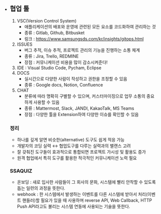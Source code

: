 - ## 협업 툴

  1. VSC(Version Control System)
     - 애플리케이션의 배포와 운영에 관련된 모든 요소를 코드화하여 관리하는 것
     - 종류 : Gitlab, Github, Bitbusket
     - 링크 : https://www.samsungsds.com/kr/insights/gitops.html
  2. ISSUES
     - 버그 추적, 이슈 추적, 프로젝트 관리의 기능을 진행하는 소통 체계
     - 종류 : Jira, Trello, REDMINE
     - 장점 : 커뮤니케이션 비용을 많이 감소시켜준다!
  3. IDE : Visual Studio Code, Pycham, Eclipse
  4. DOCS
     - 실시간으로 다양한 사람이 작성하고 권한을 조정할 수 있음
     - 종류 : Google docs, Notion, Confluence
  5. CHAT
     - 분류에 따라 명확히 구별할 수 있으며, 커스터마이징으로 업무 소통의 중요하게 사용할 수 있음
     - 종류 : Mattermost, Slack, JANDI, KakaoTalk, MS Teams
     - 장점 : 다양한 툴을 Extension하여 다양한 이슈를 확인할 수 있음

  ### 정리

  - 하나를 깊게 알면 비슷한(alternative) 도구도 쉽게 적응 가능
  - 개발자의 코딩 실력 ↔ 협업도구를 다루는 실력과의 밸랜스 고려
  - 잘 갖춰진 도구들이 효과적으로 통합되면 프로젝트 가시성 및 활용도 증가
  - 원격 협업에서 특히 도구를 활용한 적극적인 커뮤니케이션 노력 필요

  ### SSAQUIZ

  - 온보딩 : 새로 입사한 사람들이 그 회사의 문화, 시스템에 빨리 안착할 수 있도록 돕는 일련의 과정을 뜻한다.
  - webhook : 한 시스템에서 발생하는 이벤트를 다른 시스템에 받아서 처리(이벤트 핸들러)할 필요가 있을 때 사용하며 reverse API, Web Callback, HTTP Push API라고도 불리는 시스템 연동에 사용되는 기술을 뜻한다.
